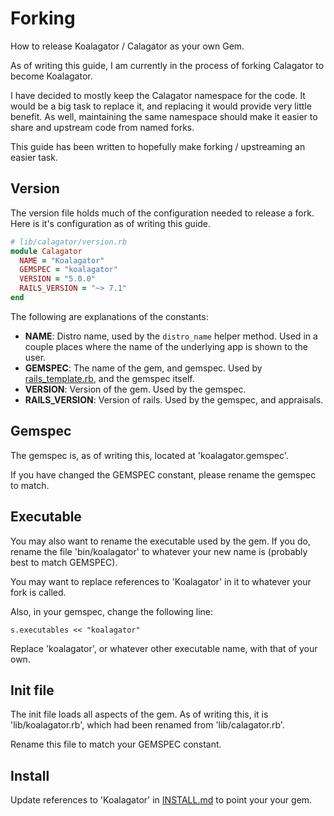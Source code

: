 # Forking
How to release Koalagator / Calagator as your own Gem.

As of writing this guide, I am currently in the process of forking Calagator to become Koalagator.

I have decided to mostly keep the Calagator namespace for the code. It would be a big task to replace it,
and replacing it would provide very little benefit. As well, maintaining the same namespace should make it easier
to share and upstream code from named forks.

This guide has been written to hopefully make forking / upstreaming an easier task.

## Version
The version file holds much of the configuration needed to release a fork.
Here is it's configuration as of writing this guide.

```rb
# lib/calagator/version.rb
module Calagator
  NAME = "Koalagator"
  GEMSPEC = "koalagator"
  VERSION = "5.0.0"
  RAILS_VERSION = "~> 7.1"
end
```

The following are explanations of the constants:
- **NAME**: Distro name, used by the `distro_name` helper method. Used in a couple places where the name of the underlying app is shown to the user.
- **GEMSPEC**: The name of the gem, and gemspec. Used by [rails_template.rb](rails_template.rb), and the gemspec itself.
- **VERSION**: Version of the gem. Used by the gemspec.
- **RAILS_VERSION**: Version of rails. Used by the gemspec, and appraisals.

## Gemspec
The gemspec is, as of writing this, located at 'koalagator.gemspec'.

If you have changed the GEMSPEC constant, please rename the gemspec to match.

## Executable
You may also want to rename the executable used by the gem. If you do, rename the file 'bin/koalagator'
to whatever your new name is (probably best to match GEMSPEC).

You may want to replace references to 'Koalagator' in it to whatever your fork is called.

Also, in your gemspec, change the following line:
```
s.executables << "koalagator"
```
Replace 'koalagator', or whatever other executable name, with that of your own.

## Init file
The init file loads all aspects of the gem. As of writing this, it is 'lib/koalagator.rb',
which had been renamed from 'lib/calagator.rb'.

Rename this file to match your GEMSPEC constant.

## Install
Update references to 'Koalagator' in [INSTALL.md](INSTALL.md) to point your your gem.
